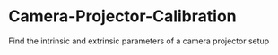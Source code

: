 # Camera-Projector-Calibration
Find the intrinsic and extrinsic parameters of a camera projector setup
